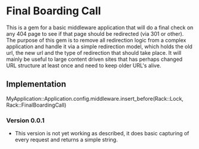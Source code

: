 Final Boarding Call
====================

This is a gem for a basic middleware application that will do a final check on any 404 page to see if that page should be redirected (via 301 or other).  The purpose of this gem is to remove all redirection logic from a complex application and handle it via a simple redirection model, which holds the old url, the new url and the type of redirection that should take place.  It will mainly be useful to large content driven sites that has perhaps changed URL structure at least once and need to keep older URL's alive.

Implementation
---------------------

MyApplication::Application.config.middleware.insert_before(Rack::Lock, Rack::FinalBoardingCall)

### Version 0.0.1

* This version is not yet working as described, it does basic capturing of every request and returns a simple string.

